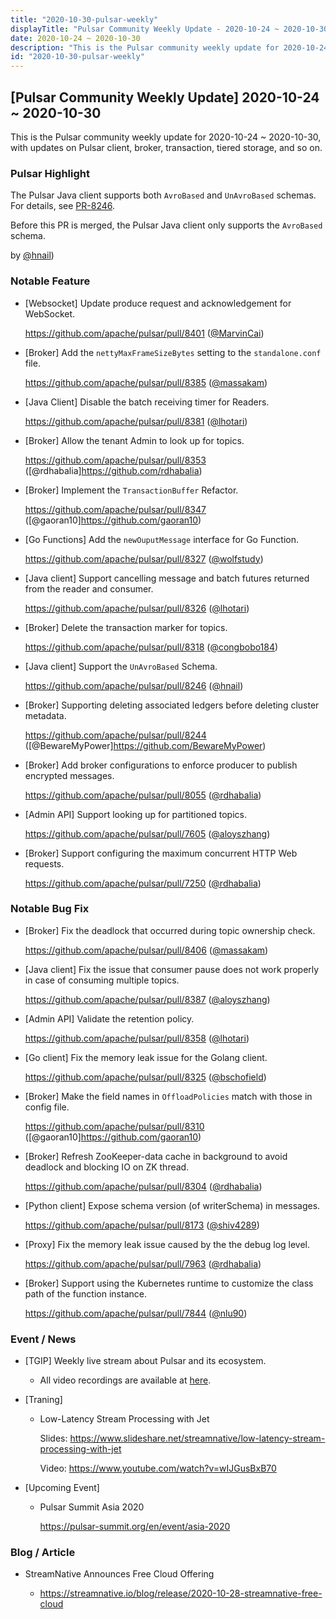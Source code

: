```yaml
---
title: "2020-10-30-pulsar-weekly"
displayTitle: "Pulsar Community Weekly Update - 2020-10-24 ~ 2020-10-30"
date: 2020-10-24 ~ 2020-10-30
description: "This is the Pulsar community weekly update for 2020-10-24 ~ 2020-10-30, with updates on Pulsar client, broker, transaction, and so on."
id: "2020-10-30-pulsar-weekly"
---
```


## [Pulsar Community Weekly Update] 2020-10-24 ~ 2020-10-30

This is the Pulsar community weekly update for 2020-10-24 ~ 2020-10-30, with updates on Pulsar client, broker, transaction, tiered storage, and so on.

### Pulsar Highlight

The Pulsar Java client supports both `AvroBased` and `UnAvroBased` schemas. For details, see [PR-8246](https://github.com/apache/pulsar/pull/8246).

Before this PR is merged, the Pulsar Java client only supports the `AvroBased` schema.

by [@hnail](https://github.com/hnail))

### Notable Feature

- [Websocket] Update produce request and acknowledgement for WebSocket.

    https://github.com/apache/pulsar/pull/8401 ([@MarvinCai](https://github.com/MarvinCai))

- [Broker] Add the `nettyMaxFrameSizeBytes` setting to the `standalone.conf` file.

    https://github.com/apache/pulsar/pull/8385 ([@massakam](https://github.com/massakam))
    
- [Java Client] Disable the batch receiving timer for Readers.

    https://github.com/apache/pulsar/pull/8381 ([@lhotari](https://github.com/lhotari))

- [Broker] Allow the tenant Admin to look up for topics.

    https://github.com/apache/pulsar/pull/8353 ([@rdhabalia]https://github.com/rdhabalia)
    
- [Broker] Implement the `TransactionBuffer` Refactor.

    https://github.com/apache/pulsar/pull/8347 ([@gaoran10]https://github.com/gaoran10)

- [Go Functions] Add the `newOuputMessage` interface for Go Function.

    https://github.com/apache/pulsar/pull/8327 ([@wolfstudy](https://github.com/wolfstudy))

- [Java client] Support cancelling message and batch futures returned from the reader and consumer.

    https://github.com/apache/pulsar/pull/8326 ([@lhotari](https://github.com/lhotari))
    
- [Broker] Delete the transaction marker for topics.

    https://github.com/apache/pulsar/pull/8318 ([@congbobo184](https://github.com/congbobo184))
    
- [Java client] Support the `UnAvroBased` Schema.

    https://github.com/apache/pulsar/pull/8246 ([@hnail](https://github.com/hnail))
    
- [Broker] Supporting deleting associated ledgers before deleting cluster metadata.

    https://github.com/apache/pulsar/pull/8244 ([@BewareMyPower]https://github.com/BewareMyPower)
    
- [Broker] Add broker configurations to enforce producer to publish encrypted messages.

    https://github.com/apache/pulsar/pull/8055 ([@rdhabalia](https://github.com/rdhabalia))
    
- [Admin API] Support looking up for partitioned topics.

    https://github.com/apache/pulsar/pull/7605 ([@aloyszhang](https://github.com/aloyszhang))
    
- [Broker] Support configuring the maximum concurrent HTTP Web requests.

    https://github.com/apache/pulsar/pull/7250 ([@rdhabalia](https://github.com/rdhabalia))

### Notable Bug Fix

- [Broker] Fix the deadlock that occurred during topic ownership check.

    https://github.com/apache/pulsar/pull/8406 ([@massakam](https://github.com/massakam))

- [Java client] Fix the issue that consumer pause does not work properly in case of consuming multiple topics.

    https://github.com/apache/pulsar/pull/8387 ([@aloyszhang](https://github.com/aloyszhang))

- [Admin API] Validate the retention policy.

    https://github.com/apache/pulsar/pull/8358 ([@lhotari](https://github.com/lhotari))

- [Go client] Fix the memory leak issue for the Golang client.

    https://github.com/apache/pulsar/pull/8325 ([@bschofield](https://github.com/bschofield))

- [Broker] Make the field names in `OffloadPolicies` match with those in config file.

    https://github.com/apache/pulsar/pull/8310 ([@gaoran10]https://github.com/gaoran10)

- [Broker] Refresh ZooKeeper-data cache in background to avoid deadlock and blocking IO on ZK thread.

    https://github.com/apache/pulsar/pull/8304 ([@rdhabalia](https://github.com/rdhabalia))

- [Python client] Expose schema version (of writerSchema) in messages.

    https://github.com/apache/pulsar/pull/8173 ([@shiv4289](https://github.com/shiv4289))

- [Proxy] Fix the memory leak issue caused by the the debug log level.

    https://github.com/apache/pulsar/pull/7963 ([@rdhabalia](https://github.com/rdhabalia))

- [Broker] Support using the Kubernetes runtime to customize the class path of the function instance.

    https://github.com/apache/pulsar/pull/7844 ([@nlu90](https://github.com/nlu90))

### Event / News

- [TGIP] Weekly live stream about Pulsar and its ecosystem.

  - All video recordings are available at [here](https://streamnative.io/resource#tgip).

- [Traning]

  - Low-Latency Stream Processing with Jet

    Slides: https://www.slideshare.net/streamnative/low-latency-stream-processing-with-jet

    Video: https://www.youtube.com/watch?v=wIJGusBxB70

- [Upcoming Event]

  -  Pulsar Summit Asia 2020

     https://pulsar-summit.org/en/event/asia-2020

### Blog / Article

- StreamNative Announces Free Cloud Offering

  - https://streamnative.io/blog/release/2020-10-28-streamnative-free-cloud
